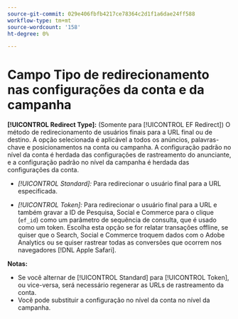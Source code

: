 ```yaml
---
source-git-commit: 029e406fbfb4217ce78364c2d1f1a6dae24ff588
workflow-type: tm+mt
source-wordcount: '158'
ht-degree: 0%

---
```

# Campo Tipo de redirecionamento nas configurações da conta e da campanha

**[!UICONTROL Redirect Type]:** (Somente para [!UICONTROL EF Redirect]) O método de redirecionamento de usuários finais para a URL final ou de destino. A opção selecionada é aplicável a todos os anúncios, palavras-chave e posicionamentos na conta ou campanha. A configuração padrão no nível da conta é herdada das configurações de rastreamento do anunciante, e a configuração padrão no nível da campanha é herdada das configurações da conta.

* *[!UICONTROL Standard]:* Para redirecionar o usuário final para a URL especificada.

* *[!UICONTROL Token]:* Para redirecionar o usuário final para a URL e também gravar a ID de Pesquisa, Social e Commerce para o clique (`ef_id`) como um parâmetro de sequência de consulta, que é usado como um token. Escolha esta opção se for relatar transações offline, se quiser que o Search, Social e Commerce troquem dados com o Adobe Analytics ou se quiser rastrear todas as conversões que ocorrem nos navegadores [!DNL Apple Safari].

**Notas:**

* Se você alternar de [!UICONTROL Standard] para [!UICONTROL Token], ou vice-versa, será necessário regenerar as URLs de rastreamento da conta.
* Você pode substituir a configuração no nível da conta no nível da campanha.
